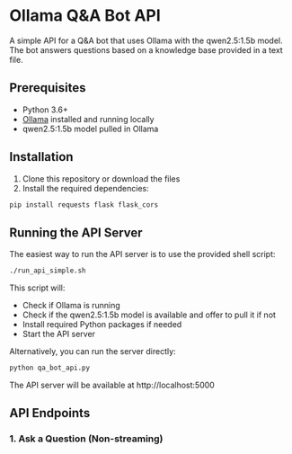 # Ollama Q&A Bot API

A simple API for a Q&A bot that uses Ollama with the qwen2.5:1.5b model. The bot answers questions based on a knowledge base provided in a text file.

## Prerequisites

- Python 3.6+
- [Ollama](https://ollama.ai/) installed and running locally
- qwen2.5:1.5b model pulled in Ollama

## Installation

1. Clone this repository or download the files
2. Install the required dependencies:

```bash
pip install requests flask flask_cors
```

## Running the API Server

The easiest way to run the API server is to use the provided shell script:

```bash
./run_api_simple.sh
```

This script will:

- Check if Ollama is running
- Check if the qwen2.5:1.5b model is available and offer to pull it if not
- Install required Python packages if needed
- Start the API server

Alternatively, you can run the server directly:

```bash
python qa_bot_api.py
```

The API server will be available at http://localhost:5000

## API Endpoints

### 1. Ask a Question (Non-streaming)
